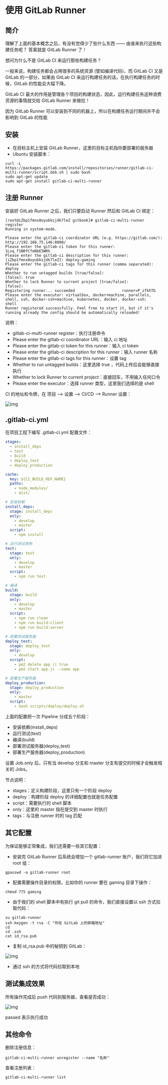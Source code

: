# 使用 GitLab Runner

## 简介

理解了上面的基本概念之后，有没有觉得少了些什么东西 —— 由谁来执行这些构建任务呢？ 答案就是 GitLab Runner 了！

想问为什么不是 GitLab CI 来运行那些构建任务？

一般来说，构建任务都会占用很多的系统资源 (譬如编译代码)，而 GitLab CI 又是 GitLab 的一部分，如果由 GitLab CI 来运行构建任务的话，在执行构建任务的时候，GitLab 的性能会大幅下降。

GitLab CI 最大的作用是管理各个项目的构建状态，因此，运行构建任务这种浪费资源的事情就交给 GitLab Runner 来做拉！

因为 GitLab Runner 可以安装到不同的机器上，所以在构建任务运行期间并不会影响到 GitLab 的性能

## 安装

- 在目标主机上安装 GitLab Runner，这里的目标主机指你要部署的服务器
- Ubuntu 安装脚本：

```shell
curl -L https://packages.gitlab.com/install/repositories/runner/gitlab-ci-multi-runner/script.deb.sh | sudo bash
sudo apt-get update
sudo apt-get install gitlab-ci-multi-runner
```

## 注册 Runner

安装好 GitLab Runner 之后，我们只要启动 Runner 然后和 GitLab CI 绑定：

```shell
[root@iZbp1fmnx8oyubksjdk7leZ gitbook]# gitlab-ci-multi-runner register
Running in system-mode.                            
                                                   
Please enter the gitlab-ci coordinator URL (e.g. https://gitlab.com/):
http://192.168.75.146:8080/
Please enter the gitlab-ci token for this runner:
1Lxq_f1NRfCfeNbE5WRh
Please enter the gitlab-ci description for this runner:
[iZbp1fmnx8oyubksjdk7leZ]: deploy-gaming
Please enter the gitlab-ci tags for this runner (comma separated):
deploy
Whether to run untagged builds [true/false]:
[false]: true
Whether to lock Runner to current project [true/false]:
[false]: 
Registering runner... succeeded                     runner=P_zfkhTb
Please enter the executor: virtualbox, docker+machine, parallels, shell, ssh, docker-ssh+machine, kubernetes, docker, docker-ssh:
shell
Runner registered successfully. Feel free to start it, but if it's running already the config should be automatically reloaded! 
```

说明：

- gitlab-ci-multi-runner register：执行注册命令
- Please enter the gitlab-ci coordinator URL：输入 ci 地址
- Please enter the gitlab-ci token for this runner：输入 ci token
- Please enter the gitlab-ci description for this runner：输入 runner 名称
- Please enter the gitlab-ci tags for this runner：设置 tag
- Whether to run untagged builds：这里选择 true ，代码上传后会能够直接执行
- Whether to lock Runner to current project：直接回车，不用输入任何口令
- Please enter the executor：选择 runner 类型，这里我们选择的是 shell

CI 的地址和令牌，在 项目 --> 设置 --> CI/CD --> Runner 设置：

![img](https://www.funtl.com/assets/Lusifer1521043282.png)

## .gitlab-ci.yml

在项目工程下编写 .gitlab-ci.yml 配置文件：

```yml
stages:
  - install_deps
  - test
  - build
  - deploy_test
  - deploy_production

cache:
  key: ${CI_BUILD_REF_NAME}
  paths:
    - node_modules/
    - dist/

# 安装依赖
install_deps:
  stage: install_deps
  only:
    - develop
    - master
  script:
    - npm install

# 运行测试用例
test:
  stage: test
  only:
    - develop
    - master
  script:
    - npm run test

# 编译
build:
  stage: build
  only:
    - develop
    - master
  script:
    - npm run clean
    - npm run build:client
    - npm run build:server

# 部署测试服务器
deploy_test:
  stage: deploy_test
  only:
    - develop
  script:
    - pm2 delete app || true
    - pm2 start app.js --name app

# 部署生产服务器
deploy_production:
  stage: deploy_production
  only:
    - master
  script:
    - bash scripts/deploy/deploy.sh
```



上面的配置把一次 Pipeline 分成五个阶段：

- 安装依赖(install_deps)
- 运行测试(test)
- 编译(build)
- 部署测试服务器(deploy_test)
- 部署生产服务器(deploy_production)

设置 Job.only 后，只有当 develop 分支和 master 分支有提交的时候才会触发相关的 Jobs。

节点说明：

- stages：定义构建阶段，这里只有一个阶段 deploy
- deploy：构建阶段 deploy 的详细配置也就是任务配置
- script：需要执行的 shell 脚本
- only：这里的 master 指在提交到 master 时执行
- tags：与注册 runner 时的 tag 匹配

## 其它配置

为保证能够正常集成，我们还需要一些其它配置：

- 安装完 GitLab Runner 后系统会增加一个 gitlab-runner 账户，我们将它加进 root 组：

```shell
gpasswd -a gitlab-runner root
```

- 配置需要操作目录的权限，比如你的 runner 要在 gaming 目录下操作：

```shell
chmod 775 gaming
```

- 由于我们的 shell 脚本中有执行 git pull 的命令，我们直接设置以 ssh 方式拉取代码：

```shell
su gitlab-runner
ssh-keygen -t rsa -C "你在 GitLab 上的邮箱地址"
cd 
cd .ssh
cat id_rsa.pub
```

- 复制 id_rsa.pub 中的秘钥到 GitLab：

![img](https://www.funtl.com/assets/Lusifer1521043534.png)

- 通过 ssh 的方式将代码拉取到本地

## 测试集成效果

所有操作完成后 push 代码到服务器，查看是否成功：

![img](https://www.funtl.com/assets/clipboard1.png)

passed 表示执行成功

## 其他命令

删除注册信息：

```shell
gitlab-ci-multi-runner unregister --name "名称"
```



查看注册列表：

```shell
gitlab-ci-multi-runner list
```